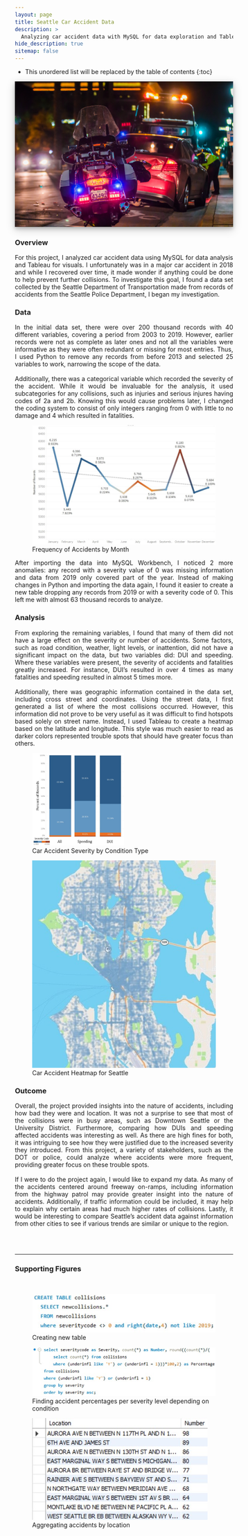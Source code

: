 ```yaml
---
layout: page
title: Seattle Car Accident Data
description: >
  Analyzing car accident data with MySQL for data exploration and Tableau for visuals
hide_description: true
sitemap: false
---
```


<style>

.banner {
  box-shadow: 0 4px 8px 0 rgba(0, 0, 0, 0.2), 0 6px 20px 0 rgba(0, 0, 0, 0.19);
  center;
}

.justify {
  text-align: justify;
}

.center {
  display: block;
  margin-left: auto;
  margin-right: auto;
  width: 50%;
}

</style>


* This unordered list will be replaced by the table of contents
{:toc}


<img src="/assets/img/caraccident/caraccident_cover.jpg"  alt="Car Accident Project" class="banner">


### Overview

<p class="justify">
For this project, I analyzed car accident data using MySQL for data analysis and Tableau for visuals. I unfortunately was in a major car accident in 2018 and while I recovered over time, it made wonder if anything could be done to help prevent further collisions. To investigate this goal, I found a data set collected by the Seattle Department of Transportation made from records of accidents from the Seattle Police Department, I began my investigation.
</p>

### Data

<p class="justify">
In the initial data set, there were over 200 thousand records with 40 different variables, covering a period from 2003 to 2019. However, earlier records were not as complete as later ones and not all the variables were informative as they were often redundant or missing for most entries. Thus, I used Python to remove any records from before 2013 and selected 25 variables to work, narrowing the scope of the data.
<br><br>
Additionally, there was a categorical variable which recorded the severity of the accident. While it would be invaluable for the analysis, it used subcategories for any collisions, such as  injuries and serious injures having codes of 2a and 2b. Knowing this would cause problems later, I changed the coding system to consist of only integers ranging from 0 with little to no damage and 4 which resulted in fatalities.
</p>

<figure>
  <img src="/assets/img/caraccident/caraccident_frequency.jpg"  alt="Car Accident Frequency" style="center;">
  <figcaption>Frequency of Accidents by Month</figcaption>
</figure>

<p class="justify">
After importing the data into MySQL Workbench, I noticed 2 more anomalies: any record with a severity value of 0 was missing information and data from 2019 only covered part of the year. Instead of making changes in Python and importing the data again, I found it easier to create a new table dropping any records from 2019 or with a severity code of 0. This left me with almost 63 thousand records to analyze.
</p>

### Analysis

<p class="justify">
From exploring the remaining variables, I found that many of them did not have a large effect on the severity or number of accidents. Some factors, such as road condition, weather, light levels, or inattention, did not have a significant impact on the data, but two variables did: DUI and speeding. Where these variables were present, the severity of accidents and fatalities greatly increased. For instance, DUI’s resulted in over 4 times as many fatalities and speeding resulted in almost 5 times more.
<br><br>
Additionally, there was geographic information contained in the data set, including cross street and coordinates. Using the street data, I first generated a list of where the most collisions occurred. However, this information did not prove to be very useful as it was difficult to find hotspots based solely on street name. Instead, I used Tableau to create a heatmap based on the latitude and longitude. This style was much easier to read as darker colors represented trouble spots that should have greater focus than others.
</p>

<figure>
  <img src="/assets/img/caraccident/caraccident_conditions.jpg"  alt="Car Accident Conditions" width="50%">
  <figcaption>Car Accident Severity by Condition Type</figcaption>
</figure>
<figure>
  <img src="/assets/img/caraccident/caraccident_heatmap.jpg"  alt="Car Accident Heatmap">
  <figcaption>Car Accident Heatmap for Seattle</figcaption>
</figure>

### Outcome

<p class="justify">
Overall, the project provided insights into the nature of accidents, including how bad they were and location. It was not a surprise to see that most of the collisions were in busy areas, such as Downtown Seattle or the University District. Furthermore, comparing how DUIs and speeding affected accidents was interesting as well. As there are high fines for both, it was intriguing to see how they were justified due to the increased severity they introduced. From this project, a variety of stakeholders, such as the DOT or police, could analyze where accidents were more frequent, providing greater focus on these trouble spots.
<br><br>
If I were to do the project again, I would like to expand my data. As many of the accidents centered around freeway on-ramps, including information from the highway patrol may provide greater insight into the nature of accidents. Additionally, if traffic information could be included, it may help to explain why certain areas had much higher rates of collisions. Lastly, it would be interesting to compare Seattle’s accident data against information from other cities to see if various trends are similar or unique to the region.
</p>
<br><br>

____

### Supporting Figures
<br>

<figure>
  <img src="/assets/img/caraccident/caraccident_code1.jpg"  alt="Car Accident Code Snippet 1">
  <figcaption>Creating new table</figcaption>
</figure>

<figure>
  <img src="/assets/img/caraccident/caraccident_code2.jpg"  alt="Car Accident Code Snippet 2">
  <figcaption>Finding accident percentages per severity level depending on condition</figcaption>
</figure>

<figure>
  <img src="/assets/img/caraccident/caraccident_code3.jpg"  alt="Car Accident Code Snippet 3">
  <figcaption>Aggregating accidents by location</figcaption>
</figure>
